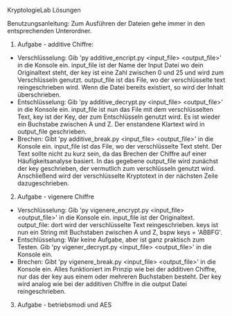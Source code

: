 KryptologieLab Lösungen

Benutzungsanleitung:
Zum Ausführen der Dateien gehe immer in den entsprechenden Unterordner.

1. Aufgabe - additive Chiffre:
- Verschlüsselung: Gib 'py additive_encript.py <input_file> <key> <output_file>' in die Konsole ein. input_file ist der Name der Input Datei wo dein Originaltext steht, der key ist eine Zahl zwischen 0 und 25 und wird zum Verschlüsseln genutzt. output_file ist das File, wo der verschlüsselte text reingeschrieben wird. Wenn die Datei bereits existiert, so wird der Inhalt überschrieben.
- Entschlüsselung: Gib 'py additive_decrypt.py <input_file> <key> <output_file>' in die Konsole ein. input_file ist nun das File mit dem verschlüsselten Text, key ist der Key, der zum Entschlüsseln genutzt wird. Es ist wieder ein Buchstabe zwischen A und Z. Der enstandene Klartext wird in output_file geschrieben.
- Brechen: Gibt 'py additive_break.py <input_file> <output_file>' in die Konsole ein. input_file ist das File, wo der verschlüsselte Text steht. Der Text sollte nicht zu kurz sein, da das Brechen der Chiffre auf einer Häufigkeitsanalyse basiert. In das gegebene output_file wird zunächst der key geschrieben, der vermutlich zum verschlüsseln genutzt wird. Anschließend wird der verschlüsselte Kryptotext in der nächsten Zeile dazugeschrieben.

2. Aufgabe - vigenere Chiffre
- Verschlüsselung: Gib 'py vigenere_encrypt.py <input_file> <keys> <output_file>' in die Konsole ein. input_file ist der Originaltext. output_file: dort wird der verschlüsselte Text reingeschrieben. keys ist nun ein String mit Buchstaben zwischen A und Z, bspw keys = 'ABBFG'.
- Entschlüsselung: War keine Aufgabe, aber ist ganz praktisch zum Testen. Gib 'py vigener_decrypt.py <input_file> <keys> <output_file>' in die Konsole ein. 
- Brechen: Gibt 'py vigenere_break.py <input_file> <output_file>' in die Konsole ein. Alles funktioniert im Prinzip wie bei der additiven Chiffre, nur das der key aus einem oder mehreren Buchstaben besteht. Der key wird analog wie bei der additiven Chiffre in die output Datei reingeschrieben.

3. Aufgabe - betriebsmodi und AES
